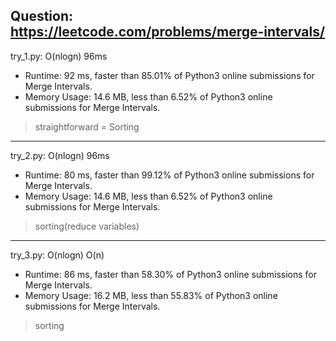 Question: https://leetcode.com/problems/merge-intervals/
---

try_1.py: O(nlogn) 96ms

* Runtime: 92 ms, faster than 85.01% of Python3 online submissions for Merge Intervals.
* Memory Usage: 14.6 MB, less than 6.52% of Python3 online submissions for Merge Intervals.


> straightforward = Sorting

---

try_2.py: O(nlogn) 96ms

* Runtime: 80 ms, faster than 99.12% of Python3 online submissions for Merge Intervals.
* Memory Usage: 14.6 MB, less than 6.52% of Python3 online submissions for Merge Intervals.

> sorting(reduce variables)

---

try_3.py: O(nlogn) O(n)

* Runtime: 86 ms, faster than 58.30% of Python3 online submissions for Merge Intervals.
* Memory Usage: 16.2 MB, less than 55.83% of Python3 online submissions for Merge Intervals.

> sorting
